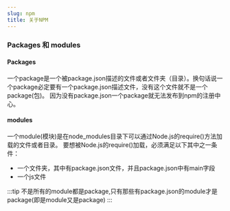 ```yaml
---
slug: npm
title: 关于NPM
---
```


### Packages 和 modules


#### Packages

一个package是一个被package.json描述的文件或者文件夹（目录）。换句话说一个package必定要有一个package.json描述文件，没有这个文件就不是一个package(包)。
因为没有package.json一个package就无法发布到npm的注册中心。


#### modules
一个module(模块)是在node_modules目录下可以通过Node.js的require()方法加载的文件或者目录。
要想被Node.js的require()加载，必须满足以下其中之一条件：
* 一个文件夹，其中有package.json文件，并且package.json中有main字段
* 一个js文件

:::tip
不是所有的module都是package,只有那些有package.json的module才是package(即是module又是package)
:::
